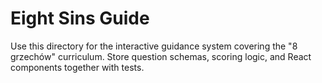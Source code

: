 # Eight Sins Guide

Use this directory for the interactive guidance system covering the "8 grzechów" curriculum. Store question schemas, scoring logic, and React components together with tests.
